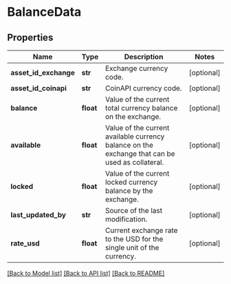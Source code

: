 # BalanceData

## Properties
Name | Type | Description | Notes
------------ | ------------- | ------------- | -------------
**asset_id_exchange** | **str** | Exchange currency code. | [optional] 
**asset_id_coinapi** | **str** | CoinAPI currency code. | [optional] 
**balance** | **float** | Value of the current total currency balance on the exchange. | [optional] 
**available** | **float** | Value of the current available currency balance on the exchange that can be used as collateral. | [optional] 
**locked** | **float** | Value of the current locked currency balance by the exchange. | [optional] 
**last_updated_by** | **str** | Source of the last modification.  | [optional] 
**rate_usd** | **float** | Current exchange rate to the USD for the single unit of the currency.  | [optional] 

[[Back to Model list]](../README.md#documentation-for-models) [[Back to API list]](../README.md#documentation-for-api-endpoints) [[Back to README]](../README.md)


